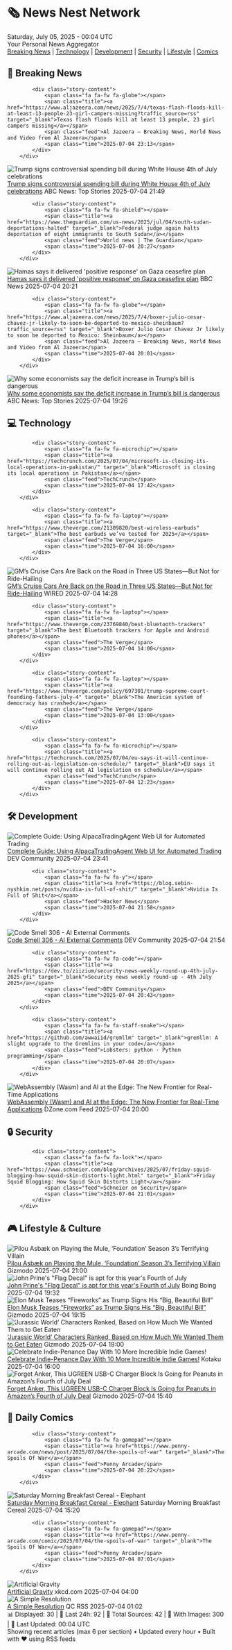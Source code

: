 <!-- Processing 54 RSS feeds at 2025-07-05 00:04:20 UTC -->
<!-- Processing: XKCD -->
<!-- Processing: Saturday Morning Breakfast Cereal -->
<!-- Processing: Cyanide & Happiness -->
<!-- Processing: Girl Genius -->
<!-- Processing: CNN Top Stories -->
<!-- Processing: CNN Breaking News -->
<!-- Processing: BBC World News -->
<!-- Processing: Al Jazeera Breaking News -->
<!-- Processing: CBC News -->
<!-- Error processing https://rss.cbc.ca/lineup/topstories.xml: The read operation timed out -->
<!-- Processing: Reuters World News -->
<!-- Processing: Associated Press Breaking -->
<!-- Processing: Guardian World News -->
<!-- Processing: Sky News World -->
<!-- Processing: WIRED -->
<!-- Processing: Lobsters Python -->
<!-- Processing: Hacker News -->
<!-- Processing: Dev.to -->
<!-- Processing: StackOverflow Blog -->
<!-- Processing: It's FOSS -->
<!-- Processing: Linux.com -->
<!-- Processing: Red Hat Blog -->
<!-- Processing: GitHub Blog -->
<!-- Processing: GitLab Blog -->
<!-- Processing: InfoQ -->
<!-- Processing: The Pragmatic Engineer -->
<!-- Processing: Lifehacker -->
<!-- Processing: Kotaku -->
<!-- Processing: Boing Boing -->
<!-- Processing: Krebs on Security -->
<!-- Processing: Schneier on Security -->
<!-- Generated 3 new posts out of 30 feeds processed -->
<div class="newspaper-header">
    <h1 class="newspaper-title">🗞️ News Nest Network</h1>
    <div class="newspaper-date">Saturday, July 05, 2025 - 00:04 UTC</div>
    <div class="newspaper-subtitle">Your Personal News Aggregator</div>
</div>

<div class="newspaper-nav">
    <a href="#breaking">Breaking News</a> |
    <a href="#tech">Technology</a> |
    <a href="#dev">Development</a> |
    <a href="#security">Security</a> |
    <a href="#lifestyle">Lifestyle</a> |
    <a href="#webcomics">Comics</a>
</div>

<div class="news-section breaking-news" id="breaking">
<h2 class="section-header">🚨 Breaking News</h2>
<div class="stories-container">
<div class="story">
            
            <div class="story-content">
                <span class="fa fa-fw fa-globe"></span>
                <span class="title"><a href="https://www.aljazeera.com/news/2025/7/4/texas-flash-floods-kill-at-least-13-people-23-girl-campers-missing?traffic_source=rss" target="_blank">Texas flash floods kill at least 13 people, 23 girl campers missing</a></span>
                <span class="feed">Al Jazeera – Breaking News, World News and Video from Al Jazeera</span>
                <span class="time">2025-07-04 23:13</span>
            </div>
        </div>
<div class="story">
            <img src="https://s.abcnews.com/images/Politics/trump-waves-rt-jt-250704_1751664366021_hpMain_4x3t_384.jpg" alt="Trump signs controversial spending bill during White House 4th of July celebrations" class="story-image" loading="lazy" onerror="this.style.display='none'">
            <div class="story-content">
                <span class="fa fa-fw fa-tv"></span>
                <span class="title"><a href="https://abcnews.go.com/Politics/trump-sign-controversial-spending-bill-white-house-4th/story?id=123482017" target="_blank">Trump signs controversial spending bill during White House 4th of July celebrations</a></span>
                <span class="feed">ABC News: Top Stories</span>
                <span class="time">2025-07-04 21:49</span>
            </div>
        </div>
<div class="story">
            
            <div class="story-content">
                <span class="fa fa-fw fa-shield"></span>
                <span class="title"><a href="https://www.theguardian.com/us-news/2025/jul/04/south-sudan-deportations-halted" target="_blank">Federal judge again halts deportation of eight immigrants to South Sudan</a></span>
                <span class="feed">World news | The Guardian</span>
                <span class="time">2025-07-04 20:27</span>
            </div>
        </div>
<div class="story">
            <img src="https://ichef.bbci.co.uk/ace/standard/240/cpsprodpb/f4c0/live/ecc4fae0-58e6-11f0-960d-e9f1088a89fe.jpg" alt="Hamas says it delivered &#x27;positive response&#x27; on Gaza ceasefire plan" class="story-image" loading="lazy" onerror="this.style.display='none'">
            <div class="story-content">
                <span class="fa fa-fw fa-earth-americas"></span>
                <span class="title"><a href="https://www.bbc.com/news/articles/cnvmrmvp98go" target="_blank">Hamas says it delivered &#x27;positive response&#x27; on Gaza ceasefire plan</a></span>
                <span class="feed">BBC News</span>
                <span class="time">2025-07-04 20:21</span>
            </div>
        </div>
<div class="story">
            
            <div class="story-content">
                <span class="fa fa-fw fa-globe"></span>
                <span class="title"><a href="https://www.aljazeera.com/news/2025/7/4/boxer-julio-cesar-chavez-jr-likely-to-soon-be-deported-to-mexico-sheinbaum?traffic_source=rss" target="_blank">Boxer Julio Cesar Chavez Jr likely to soon be deported to Mexico: Sheinbaum</a></span>
                <span class="feed">Al Jazeera – Breaking News, World News and Video from Al Jazeera</span>
                <span class="time">2025-07-04 20:01</span>
            </div>
        </div>
<div class="story">
            <img src="https://s.abcnews.com/images/Politics/trump-gty-jt-250704_1751639207473_hpMain_4x3t_384.jpg" alt="Why some economists say the deficit increase in Trump’s bill is dangerous" class="story-image" loading="lazy" onerror="this.style.display='none'">
            <div class="story-content">
                <span class="fa fa-fw fa-tv"></span>
                <span class="title"><a href="https://abcnews.go.com/Politics/economists-deficit-increase-trumps-bill-dangerous/story?id=123481401" target="_blank">Why some economists say the deficit increase in Trump’s bill is dangerous</a></span>
                <span class="feed">ABC News: Top Stories</span>
                <span class="time">2025-07-04 19:26</span>
            </div>
        </div>
</div>
</div>
<div class="news-section tech-news" id="tech">
<h2 class="section-header">💻 Technology</h2>
<div class="stories-container">
<div class="story">
            
            <div class="story-content">
                <span class="fa fa-fw fa-microchip"></span>
                <span class="title"><a href="https://techcrunch.com/2025/07/04/microsoft-is-closing-its-local-operations-in-pakistan/" target="_blank">Microsoft is closing its local operations in Pakistan</a></span>
                <span class="feed">TechCrunch</span>
                <span class="time">2025-07-04 17:42</span>
            </div>
        </div>
<div class="story">
            
            <div class="story-content">
                <span class="fa fa-fw fa-laptop"></span>
                <span class="title"><a href="https://www.theverge.com/21309820/best-wireless-earbuds" target="_blank">The best earbuds we’ve tested for 2025</a></span>
                <span class="feed">The Verge</span>
                <span class="time">2025-07-04 16:00</span>
            </div>
        </div>
<div class="story">
            <img src="https://media.wired.com/photos/6867da203fdfebfbd00ad923/master/pass/CRUISEGM.png" alt="GM’s Cruise Cars Are Back on the Road in Three US States—But Not for Ride-Hailing" class="story-image" loading="lazy" onerror="this.style.display='none'">
            <div class="story-content">
                <span class="fa fa-fw fa-bolt"></span>
                <span class="title"><a href="https://www.wired.com/story/gms-cruise-cars-are-back-on-the-road-in-three-us-states-but-not-for-ride-hailing/" target="_blank">GM’s Cruise Cars Are Back on the Road in Three US States—But Not for Ride-Hailing</a></span>
                <span class="feed">WIRED</span>
                <span class="time">2025-07-04 14:28</span>
            </div>
        </div>
<div class="story">
            
            <div class="story-content">
                <span class="fa fa-fw fa-laptop"></span>
                <span class="title"><a href="https://www.theverge.com/23769840/best-bluetooth-trackers" target="_blank">The best Bluetooth trackers for Apple and Android phones</a></span>
                <span class="feed">The Verge</span>
                <span class="time">2025-07-04 14:00</span>
            </div>
        </div>
<div class="story">
            
            <div class="story-content">
                <span class="fa fa-fw fa-laptop"></span>
                <span class="title"><a href="https://www.theverge.com/policy/697301/trump-supreme-court-founding-fathers-july-4" target="_blank">The American system of democracy has crashed</a></span>
                <span class="feed">The Verge</span>
                <span class="time">2025-07-04 13:00</span>
            </div>
        </div>
<div class="story">
            
            <div class="story-content">
                <span class="fa fa-fw fa-microchip"></span>
                <span class="title"><a href="https://techcrunch.com/2025/07/04/eu-says-it-will-continue-rolling-out-ai-legislation-on-schedule/" target="_blank">EU says it will continue rolling out AI legislation on schedule</a></span>
                <span class="feed">TechCrunch</span>
                <span class="time">2025-07-04 12:23</span>
            </div>
        </div>
</div>
</div>
<div class="news-section dev-news" id="dev">
<h2 class="section-header">🛠️ Development</h2>
<div class="stories-container">
<div class="story">
            <img src="https://media2.dev.to/dynamic/image/width=800%2Cheight=%2Cfit=scale-down%2Cgravity=auto%2Cformat=auto/https%3A%2F%2Fdev-to-uploads.s3.amazonaws.com%2Fuploads%2Farticles%2F7v2qvee9o64gwev1i6mk.png" alt="Complete Guide: Using AlpacaTradingAgent Web UI for Automated Trading" class="story-image" loading="lazy" onerror="this.style.display='none'">
            <div class="story-content">
                <span class="fa fa-fw fa-code"></span>
                <span class="title"><a href="https://dev.to/aarontrng/complete-guide-using-alpacatradingagent-web-ui-for-automated-trading-3k78" target="_blank">Complete Guide: Using AlpacaTradingAgent Web UI for Automated Trading</a></span>
                <span class="feed">DEV Community</span>
                <span class="time">2025-07-04 23:41</span>
            </div>
        </div>
<div class="story">
            
            <div class="story-content">
                <span class="fa fa-fw fa-y"></span>
                <span class="title"><a href="https://blog.sebin-nyshkim.net/posts/nvidia-is-full-of-shit/" target="_blank">Nvidia Is Full of Shit</a></span>
                <span class="feed">Hacker News</span>
                <span class="time">2025-07-04 21:58</span>
            </div>
        </div>
<div class="story">
            <img src="https://media2.dev.to/dynamic/image/width=800%2Cheight=%2Cfit=scale-down%2Cgravity=auto%2Cformat=auto/https%3A%2F%2Fdev-to-uploads.s3.amazonaws.com%2Fuploads%2Fuser%2Fprofile_image%2F366059%2F1d8942bc-727d-4d1e-bc50-30ff073a34fc.jpeg" alt="Code Smell 306 - AI External Comments" class="story-image" loading="lazy" onerror="this.style.display='none'">
            <div class="story-content">
                <span class="fa fa-fw fa-code"></span>
                <span class="title"><a href="https://dev.to/mcsee/code-smell-306-ai-external-comments-4556" target="_blank">Code Smell 306 - AI External Comments</a></span>
                <span class="feed">DEV Community</span>
                <span class="time">2025-07-04 21:54</span>
            </div>
        </div>
<div class="story">
            
            <div class="story-content">
                <span class="fa fa-fw fa-code"></span>
                <span class="title"><a href="https://dev.to/ziizium/security-news-weekly-round-up-4th-july-2025-gfi" target="_blank">Security news weekly round-up - 4th July 2025</a></span>
                <span class="feed">DEV Community</span>
                <span class="time">2025-07-04 20:43</span>
            </div>
        </div>
<div class="story">
            
            <div class="story-content">
                <span class="fa fa-fw fa-staff-snake"></span>
                <span class="title"><a href="https://github.com/awwaiid/gremllm" target="_blank">gremllm: A slight upgrade to the Gremlins in your code</a></span>
                <span class="feed">Lobsters: python - Python programming</span>
                <span class="time">2025-07-04 20:07</span>
            </div>
        </div>
<div class="story">
            <img src="https://dz2cdn1.dzone.com/thumbnail?fid=18407956&w=600" alt="WebAssembly (Wasm) and AI at the Edge: The New Frontier for Real-Time Applications" class="story-image" loading="lazy" onerror="this.style.display='none'">
            <div class="story-content">
                <span class="fa fa-fw fa-newspaper"></span>
                <span class="title"><a href="https://dzone.com/articles/how-langchain-is-powering-next-gen-ai-apps-a-devel-2" target="_blank">WebAssembly (Wasm) and AI at the Edge: The New Frontier for Real-Time Applications</a></span>
                <span class="feed">DZone.com Feed</span>
                <span class="time">2025-07-04 20:00</span>
            </div>
        </div>
</div>
</div>
<div class="news-section security-news" id="security">
<h2 class="section-header">🔒 Security</h2>
<div class="stories-container">
<div class="story">
            
            <div class="story-content">
                <span class="fa fa-fw fa-lock"></span>
                <span class="title"><a href="https://www.schneier.com/blog/archives/2025/07/friday-squid-blogging-how-squid-skin-distorts-light.html" target="_blank">Friday Squid Blogging: How Squid Skin Distorts Light</a></span>
                <span class="feed">Schneier on Security</span>
                <span class="time">2025-07-04 21:01</span>
            </div>
        </div>
</div>
</div>
<div class="news-section lifestyle-news" id="lifestyle">
<h2 class="section-header">🎮 Lifestyle & Culture</h2>
<div class="stories-container">
<div class="story">
            <img src="https://gizmodo.com/app/uploads/2025/06/TheMuleinterview.jpg" alt="Pilou Asbæk on Playing the Mule, ‘Foundation’ Season 3’s Terrifying Villain" class="story-image" loading="lazy" onerror="this.style.display='none'">
            <div class="story-content">
                <span class="fa fa-fw fa-computer"></span>
                <span class="title"><a href="https://gizmodo.com/pilou-asbaek-on-playing-the-mule-foundation-season-3s-terrifying-villain-2000622270" target="_blank">Pilou Asbæk on Playing the Mule, ‘Foundation’ Season 3’s Terrifying Villain</a></span>
                <span class="feed">Gizmodo</span>
                <span class="time">2025-07-04 21:00</span>
            </div>
        </div>
<div class="story">
            <img src="https://i0.wp.com/boingboing.net/wp-content/uploads/2025/07/This-American-flag-wont-get-you-into-heaven2C-ei.jpg?fit=1080%2C1439&amp;quality=60&amp;ssl=1" alt="John Prine&#x27;s &quot;Flag Decal&quot; is apt for this year&#x27;s Fourth of July" class="story-image" loading="lazy" onerror="this.style.display='none'">
            <div class="story-content">
                <span class="fa fa-fw fa-arrow-right"></span>
                <span class="title"><a href="https://boingboing.net/2025/07/04/john-prines-flag-decal-is-apt-for-this-years-fourth-of-july.html" target="_blank">John Prine&#x27;s &quot;Flag Decal&quot; is apt for this year&#x27;s Fourth of July</a></span>
                <span class="feed">Boing Boing</span>
                <span class="time">2025-07-04 19:32</span>
            </div>
        </div>
<div class="story">
            <img src="https://gizmodo.com/app/uploads/2025/03/elon-musk-frown-face-GettyImages-2203703329-copy.jpg" alt="Elon Musk Teases “Fireworks” as Trump Signs His “Big, Beautiful Bill”" class="story-image" loading="lazy" onerror="this.style.display='none'">
            <div class="story-content">
                <span class="fa fa-fw fa-computer"></span>
                <span class="title"><a href="https://gizmodo.com/as-trumps-bill-becomes-law-elon-musk-teases-political-fireworks-2000624360" target="_blank">Elon Musk Teases “Fireworks” as Trump Signs His “Big, Beautiful Bill”</a></span>
                <span class="feed">Gizmodo</span>
                <span class="time">2025-07-04 19:15</span>
            </div>
        </div>
<div class="story">
            <img src="https://gizmodo.com/app/uploads/2025/07/jurassic-world-rebirth-rexy-Universal-pictures.jpg" alt="‘Jurassic World’ Characters Ranked, Based on How Much We Wanted Them to Get Eaten" class="story-image" loading="lazy" onerror="this.style.display='none'">
            <div class="story-content">
                <span class="fa fa-fw fa-computer"></span>
                <span class="title"><a href="https://gizmodo.com/jurassic-world-characters-ranked-based-on-how-much-we-wanted-them-to-get-eaten-2000623966" target="_blank">‘Jurassic World’ Characters Ranked, Based on How Much We Wanted Them to Get Eaten</a></span>
                <span class="feed">Gizmodo</span>
                <span class="time">2025-07-04 19:00</span>
            </div>
        </div>
<div class="story">
            <img src="https://i.kinja-img.com/image/upload/c_fit,q_80,w_636/b5483d3c11431f1f2c5f259a6d80a296.jpg" alt="Celebrate Indie-Penance Day With 10 More Incredible Indie Games!" class="story-image" loading="lazy" onerror="this.style.display='none'">
            <div class="story-content">
                <span class="fa fa-fw fa-gamepad"></span>
                <span class="title"><a href="https://kotaku.com/indie-penance-day-indie-games-steam-demo-pc-1851785663" target="_blank">Celebrate Indie-Penance Day With 10 More Incredible Indie Games!</a></span>
                <span class="feed">Kotaku</span>
                <span class="time">2025-07-04 16:00</span>
            </div>
        </div>
<div class="story">
            <img src="https://gizmodo.com/app/uploads/2025/07/ugreen-deal.jpg" alt="Forget Anker, This UGREEN USB-C Charger Block Is Going for Peanuts in Amazon’s Fourth of July Deal" class="story-image" loading="lazy" onerror="this.style.display='none'">
            <div class="story-content">
                <span class="fa fa-fw fa-computer"></span>
                <span class="title"><a href="https://gizmodo.com/forget-anker-this-ugreen-usb-c-charger-block-is-going-for-peanuts-in-amazons-fourth-of-july-deal-2000623818" target="_blank">Forget Anker, This UGREEN USB-C Charger Block Is Going for Peanuts in Amazon’s Fourth of July Deal</a></span>
                <span class="feed">Gizmodo</span>
                <span class="time">2025-07-04 15:40</span>
            </div>
        </div>
</div>
</div>
<div class="news-section webcomics-section" id="webcomics">
<h2 class="section-header">🎨 Daily Comics</h2>
<div class="stories-container">
<div class="story">
            
            <div class="story-content">
                <span class="fa fa-fw fa-gamepad"></span>
                <span class="title"><a href="https://www.penny-arcade.com/news/post/2025/07/04/the-spoils-of-war" target="_blank">The Spoils Of War</a></span>
                <span class="feed">Penny Arcade</span>
                <span class="time">2025-07-04 20:22</span>
            </div>
        </div>
<div class="story">
            <img src="https://www.smbc-comics.com/comics/1751566043-20250704.png" alt="Saturday Morning Breakfast Cereal - Elephant" class="story-image" loading="lazy" onerror="this.style.display='none'">
            <div class="story-content">
                <span class="fa fa-fw fa-smile"></span>
                <span class="title"><a href="https://www.smbc-comics.com/comic/elephant" target="_blank">Saturday Morning Breakfast Cereal - Elephant</a></span>
                <span class="feed">Saturday Morning Breakfast Cereal</span>
                <span class="time">2025-07-04 15:20</span>
            </div>
        </div>
<div class="story">
            
            <div class="story-content">
                <span class="fa fa-fw fa-gamepad"></span>
                <span class="title"><a href="https://www.penny-arcade.com/comic/2025/07/04/the-spoils-of-war" target="_blank">The Spoils Of War</a></span>
                <span class="feed">Penny Arcade</span>
                <span class="time">2025-07-04 07:01</span>
            </div>
        </div>
<div class="story">
            <img src="https://imgs.xkcd.com/comics/artificial_gravity.png" alt="Artificial Gravity" class="story-image" loading="lazy" onerror="this.style.display='none'">
            <div class="story-content">
                <span class="fa fa-fw fa-laugh"></span>
                <span class="title"><a href="https://xkcd.com/3111/" target="_blank">Artificial Gravity</a></span>
                <span class="feed">xkcd.com</span>
                <span class="time">2025-07-04 04:00</span>
            </div>
        </div>
<div class="story">
            <img src="http://www.questionablecontent.net/comics/5606.png" alt="A Simple Resolution" class="story-image" loading="lazy" onerror="this.style.display='none'">
            <div class="story-content">
                <span class="fa fa-fw fa-music"></span>
                <span class="title"><a href="http://questionablecontent.net/view.php?comic=5606" target="_blank">A Simple Resolution</a></span>
                <span class="feed">QC RSS</span>
                <span class="time">2025-07-04 01:02</span>
            </div>
        </div>
</div>
</div>

<div class="newspaper-footer">
    <div class="stats">
        📊 Displayed: 30 | 📅 Last 24h: 92 | 📡 Total Sources: 42 | 📸 With Images: 300 |
        🔄 Last Updated: 00:04 UTC
    </div>
    <div class="footer-note">
        Showing recent articles (max 6 per section) • Updated every hour • Built with ❤️ using RSS feeds
    </div>
</div>
